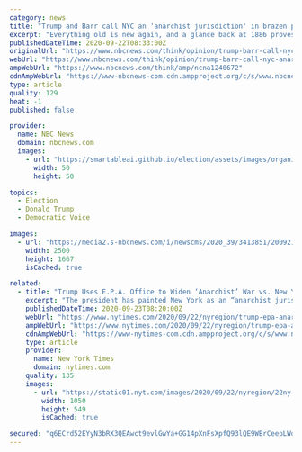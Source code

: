 ```yaml
---
category: news
title: "Trump and Barr call NYC an 'anarchist jurisdiction' in brazen ploy to crush dissent"
excerpt: "Everything old is new again, and a glance back at 1886 proves there is a very bloody precedent for what Trump's White House is doing here."
publishedDateTime: 2020-09-22T08:33:00Z
originalUrl: "https://www.nbcnews.com/think/opinion/trump-barr-call-nyc-anarchist-jurisdiction-brazen-ploy-crush-dissent-ncna1240672"
webUrl: "https://www.nbcnews.com/think/opinion/trump-barr-call-nyc-anarchist-jurisdiction-brazen-ploy-crush-dissent-ncna1240672"
ampWebUrl: "https://www.nbcnews.com/think/amp/ncna1240672"
cdnAmpWebUrl: "https://www-nbcnews-com.cdn.ampproject.org/c/s/www.nbcnews.com/think/amp/ncna1240672"
type: article
quality: 129
heat: -1
published: false

provider:
  name: NBC News
  domain: nbcnews.com
  images:
    - url: "https://smartableai.github.io/election/assets/images/organizations/nbcnews.com-50x50.jpg"
      width: 50
      height: 50

topics:
  - Election
  - Donald Trump
  - Democratic Voice

images:
  - url: "https://media2.s-nbcnews.com/i/newscms/2020_39/3413851/200921-nyc-blm-protest-ac-902p_d0b0c79b639708e9ce0fb4a9ebcfac1a.jpg"
    width: 2500
    height: 1667
    isCached: true

related:
  - title: "Trump Uses E.P.A. Office to Widen ‘Anarchist’ War vs. New York"
    excerpt: "The president has painted New York as an “anarchist jurisdiction,” but his administration’s threats to withhold funds are being dismissed as a politicized campaign tactic."
    publishedDateTime: 2020-09-23T08:20:00Z
    webUrl: "https://www.nytimes.com/2020/09/22/nyregion/trump-epa-anarchist-jurisdiction.html"
    ampWebUrl: "https://www.nytimes.com/2020/09/22/nyregion/trump-epa-anarchist-jurisdiction.amp.html"
    cdnAmpWebUrl: "https://www-nytimes-com.cdn.ampproject.org/c/s/www.nytimes.com/2020/09/22/nyregion/trump-epa-anarchist-jurisdiction.amp.html"
    type: article
    provider:
      name: New York Times
      domain: nytimes.com
    quality: 135
    images:
      - url: "https://static01.nyt.com/images/2020/09/22/nyregion/22ny-anarchists2/22ny-anarchists2-facebookJumbo.jpg"
        width: 1050
        height: 549
        isCached: true

secured: "q6ECrd52EYyN3bRX3QEAwct9evlGwYa+GG14pXnFsXpfQ93lQE9WBrCeepLWd997N8+YxjpGbhUmHPLINfaHzzb08jG2nfi00fHBvnAjXseMXfLrtTpdd/TYNFAwHFPJfo5JucGA1AQC8VpgguhfY6NuI+YCsY2RdiSt6PD44sKIKq1NyYerNuGdqT6fqpHicoNgufCHXbzk1lCfvKpMP0AjGRTpYcC/O9XTd2M2KYEmJIUDtjWfPWKcNCNlL5W4yhNmoIjp+V0VUDlRxYgv6PSAp82Av3RfNVYA1/gvE2QAh2bhOfZNtx/gcND4h9ygsCdfAm0VH+zszCMO5ucBD9O0C7NdeNRNZMyoz8tp2DY=;KBFcPik772cPEnOmXDitXw=="
---
```


